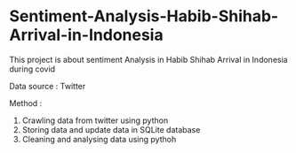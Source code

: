 # Sentiment-Analysis-Habib-Shihab-Arrival-in-Indonesia

This project is about sentiment Analysis in Habib Shihab Arrival in Indonesia during covid

Data source : Twitter

Method :

1. Crawling data from twitter using python
2. Storing data and update data in SQLite database
3. Cleaning and analysing data using pythoh
